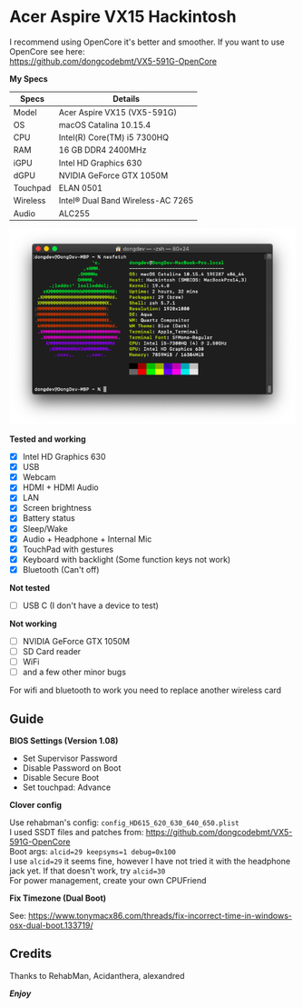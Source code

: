 # Acer Aspire VX15 Hackintosh

I recommend using OpenCore it's better and smoother. If you want to use OpenCore see here:  
https://github.com/dongcodebmt/VX5-591G-OpenCore
 
__My Specs__

| Specs | Details |
|------------|-------------------------------|
| Model | Acer Aspire VX15 (VX5-591G) |
| OS | macOS Catalina 10.15.4 |
| CPU | Intel(R) Core(TM) i5 7300HQ |
| RAM | 16 GB DDR4 2400MHz |
| iGPU | Intel HD Graphics 630 |
| dGPU | NVIDIA GeForce GTX 1050M |
| Touchpad | ELAN 0501 |
| Wireless | Intel® Dual Band Wireless-AC 7265 |
| Audio | ALC255 |

![Specs](/image.png)

__Tested and working__

- [x] Intel HD Graphics 630
- [x] USB
- [x] Webcam
- [x] HDMI + HDMI Audio
- [x] LAN
- [x] Screen brightness
- [x] Battery status
- [x] Sleep/Wake
- [x] Audio + Headphone + Internal Mic
- [x] TouchPad with gestures
- [x] Keyboard with backlight (Some function keys not work)
- [x] Bluetooth (Can't off) 

__Not tested__

- [ ] USB C (I don't have a device to test)

__Not working__

- [ ] NVIDIA GeForce GTX 1050M
- [ ] SD Card reader
- [ ] WiFi
- [ ] and a few other minor bugs

For wifi and bluetooth to work you need to replace another wireless card

## Guide

__BIOS Settings (Version 1.08)__

- Set Supervisor Password
- Disable Password on Boot
- Disable Secure Boot
- Set touchpad: Advance

__Clover config__

Use rehabman's config: `config_HD615_620_630_640_650.plist`   
I used SSDT files and patches from: https://github.com/dongcodebmt/VX5-591G-OpenCore   
Boot args: `alcid=29 keepsyms=1 debug=0x100`   
I use `alcid=29` it seems fine, however I have not tried it with the headphone jack yet. If that doesn't work, try `alcid=30`   
For power management, create your own CPUFriend   

__Fix Timezone (Dual Boot)__

See: https://www.tonymacx86.com/threads/fix-incorrect-time-in-windows-osx-dual-boot.133719/

## Credits

Thanks to RehabMan, Acidanthera, alexandred

*__Enjoy__*